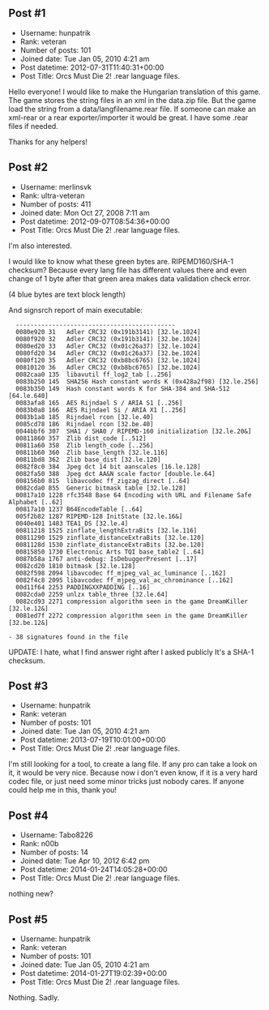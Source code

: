 ## Post #1
- Username: hunpatrik
- Rank: veteran
- Number of posts: 101
- Joined date: Tue Jan 05, 2010 4:21 am
- Post datetime: 2012-07-31T11:40:31+00:00
- Post Title: Orcs Must Die 2! .rear language files.

Hello everyone!
I would like to make the Hungarian translation of this game. The game stores the string files in an xml in the data.zip file. But the game load the string from a data/langfilename.rear file. 
If someone can make an xml-rear or a rear exporter/importer it would be great. I have some .rear files if needed. 

Thanks for any helpers!
## Post #2
- Username: merlinsvk
- Rank: ultra-veteran
- Number of posts: 411
- Joined date: Mon Oct 27, 2008 7:11 am
- Post datetime: 2012-09-07T08:54:36+00:00
- Post Title: Orcs Must Die 2! .rear language files.

I'm also interested.

I would like to know what these green bytes are. RIPEMD160/SHA-1 checksum? Because every lang file has different values there and even change of 1 byte after that green area makes data validation check error.

(4 blue bytes are text block length)

And signsrch report of main executable:

```
  --------------------------------------------
  0080e920 31   Adler CRC32 (0x191b3141) [32.le.1024]
  0080f920 32   Adler CRC32 (0x191b3141) [32.be.1024]
  0080ed20 33   Adler CRC32 (0x01c26a37) [32.le.1024]
  0080fd20 34   Adler CRC32 (0x01c26a37) [32.be.1024]
  0080f120 35   Adler CRC32 (0xb8bc6765) [32.le.1024]
  00810120 36   Adler CRC32 (0xb8bc6765) [32.be.1024]
  0082caa0 135  libavutil ff_log2_tab [..256]
  0083b250 145  SHA256 Hash constant words K (0x428a2f98) [32.le.256]
  0083b350 149  Hash constant words K for SHA-384 and SHA-512 [64.le.640]
  0083afa8 165  AES Rijndael S / ARIA S1 [..256]
  0083b0a8 166  AES Rijndael Si / ARIA X1 [..256]
  0083b1a8 185  Rijndael rcon [32.le.40]
  0085cd78 186  Rijndael rcon [32.be.40]
  0044bbf6 307  SHA1 / SHA0 / RIPEMD-160 initialization [32.le.20&]
  00811860 357  Zlib dist_code [..512]
  00811a60 358  Zlib length_code [..256]
  00811b60 360  Zlib base_length [32.le.116]
  00811bd8 362  Zlib base_dist [32.le.120]
  0082f8c0 384  Jpeg dct 14 bit aanscales [16.le.128]
  0082fa50 388  Jpeg dct AA&N scale factor [double.le.64]
  008156b0 815  libavcodec ff_zigzag_direct [..64]
  0082cda0 855  Generic bitmask table [32.le.128]
  00817a10 1228 rfc3548 Base 64 Encoding with URL and Filename Safe Alphabet [..62]
  00817a10 1237 B64EncodeTable [..64]
  005f2b82 1287 RIPEMD-128 InitState [32.le.16&]
  0040e401 1483 TEA1_DS [32.le.4]
  00811218 1525 zinflate_lengthExtraBits [32.le.116]
  00811290 1529 zinflate_distanceExtraBits [32.le.120]
  0081128d 1530 zinflate_distanceExtraBits [32.be.120]
  00815850 1730 Electronic Arts TQI base_table2 [..64]
  0087b58a 1767 anti-debug: IsDebuggerPresent [..17]
  0082cd20 1810 bitmask [32.le.128]
  0082f598 2094 libavcodec ff_mjpeg_val_ac_luminance [..162]
  0082f4c8 2095 libavcodec ff_mjpeg_val_ac_chrominance [..162]
  00d11f64 2253 PADDINGXXPADDING [..16]
  0082cda0 2259 unlzx table_three [32.le.64]
  0082cd93 2271 compression algorithm seen in the game DreamKiller [32.le.12&]
  0081ed7f 2272 compression algorithm seen in the game DreamKiller [32.be.12&]

- 38 signatures found in the file

```

UPDATE: I hate, what I find answer right after I asked publicly    It's a SHA-1 checksum.
## Post #3
- Username: hunpatrik
- Rank: veteran
- Number of posts: 101
- Joined date: Tue Jan 05, 2010 4:21 am
- Post datetime: 2013-07-19T10:01:00+00:00
- Post Title: Orcs Must Die 2! .rear language files.

I'm still looking for a tool, to create a lang file. If any pro can take a look on it, it would be very nice. Because now i don't even know, if it is a very hard codec file, or just need some minor tricks just nobody cares. If anyone could help me in this, thank you!
## Post #4
- Username: Tabo8226
- Rank: n00b
- Number of posts: 14
- Joined date: Tue Apr 10, 2012 6:42 pm
- Post datetime: 2014-01-24T14:05:28+00:00
- Post Title: Orcs Must Die 2! .rear language files.

nothing new?
## Post #5
- Username: hunpatrik
- Rank: veteran
- Number of posts: 101
- Joined date: Tue Jan 05, 2010 4:21 am
- Post datetime: 2014-01-27T19:02:39+00:00
- Post Title: Orcs Must Die 2! .rear language files.

Nothing. Sadly.
